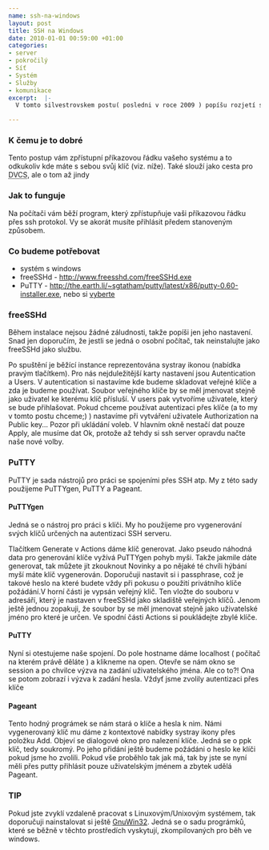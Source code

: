 ```yaml
--- 
name: ssh-na-windows
layout: post
title: SSH na Windows
date: 2010-01-01 00:59:00 +01:00
categories: 
- server
- pokročilý
- Síť
- Systém
- Služby
- komunikace
excerpt:  |-
  V tomto silvestrovskem postu( posledni v roce 2009 ) popíšu rozjetí ssh na windows s autentizaci přes klíče.

---
```


### K čemu je to dobré

Tento postup vám zpřístupní příkazovou řádku vašeho systému a to odkukoliv kde máte s sebou svůj klíč (viz. níže). Také slouží jako cesta pro <abbr title="Distributed Version Controll System">DVCS</abbr>, ale o tom až jindy


### Jak to funguje

Na počítači vám běží program, který zpřístupňuje vaši příkazovou řádku přes ssh protokol. Vy se akorát musíte přihlásit předem stanoveným způsobem.


### Co budeme potřebovat

-  systém s windows
-  freeSSHd - <a href="http://www.freesshd.com/freeSSHd.exe">http://www.freesshd.com/freeSSHd.exe</a>
-  PuTTY - <a href="http://the.earth.li/~sgtatham/putty/latest/x86/putty-0.60-installer.exe">http://the.earth.li/~sgtatham/putty/latest/x86/putty-0.60-installer.exe</a>, nebo si <a href="http://www.chiark.greenend.org.uk/~sgtatham/putty/download.html">vyberte</a>

### freeSSHd

Během instalace nejsou žádné záludnosti, takže popíši jen jeho nastavení. Snad jen doporučím, že jestli se jedná o osobní počítač, tak neinstalujte jako freeSSHd jako službu.

Po spuštění je běžící instance reprezentována systray ikonou (nabídka pravým tlačítkem). Pro nás nejduležitější karty nastavení jsou Autentication a Users. V autentication si nastavíme kde budeme skladovat veřejné klíče a zda je budeme používat. Soubor veřejného klíče by se měl jmenovat stejně jako uživatel ke kterému klíč přísluší. V users pak vytvoříme uživatele, který se bude přihlašovat. Pokud chceme používat autentizaci přes klíče (a to my v tomto postu chceme;) ) nastavíme při vytváření uživatele Authorization na Public key... Pozor při ukládání voleb. V hlavním okně nestačí dat pouze Apply, ale musíme dat Ok, protože až tehdy si ssh server opravdu načte naše nové volby.

### PuTTY

PuTTY je sada nástrojů pro práci se spojeními přes SSH atp. My z této sady použijeme PuTTYgen, PuTTY a Pageant.

#### PuTTYgen

Jedná se o nástroj pro práci s klíči. My ho použijeme pro vygenerování svých klíčů určených na autentizaci SSH serveru.

Tlačítkem Generate v Actions dáme klíč generovat. Jako pseudo náhodná data pro generování klíče vyžívá PuTTYgen pohyb myši. Takže jakmile dáte generovat, tak můžete jít zkouknout Novinky a po nějaké té chvíli hýbání myší máte klíč vygenerován. Doporučuji nastavit si i passphrase, což je takové heslo na které budete vždy při pokusu o použití privátního klíče požádání.V horní části je vypsán veřejný klič. Ten vložte do souboru v adresáří, který je nastaven v freeSSHd jako skladiště veřejných klíčů. Jenom ještě jednou zopakuji, že soubor by se měl jmenovat stejně jako uživatelské jméno pro které je určen. Ve spodní části Actions si poukládejte zbylé klíče.

#### PuTTY

Nyní si otestujeme naše spojení. Do pole hostname dáme localhost ( počítač na kterém právě děláte ) a klikneme na open. Otevře se nám okno se session a po chvilce výzva na zadání uživatelského jména. Ale co to?! Ona se potom zobrazí i výzva k zadání hesla. Vždyť jsme zvolily autentizaci přes klíče

#### Pageant

Tento hodný prográmek se nám stará o klíče a hesla k nim. Námi vygenerovaný klíč mu dáme z kontextové nabídky systray ikony přes položku Add. Objeví se dialogové okno pro nalezení klíče. Jedná se o ppk klíč, tedy soukromý. Po jeho přidání ještě budeme požádáni o heslo ke klíči pokud jsme ho zvolili. Pokud vše proběhlo tak jak má, tak by jste se nyní měli přes putty přihlásit pouze uživatelským jménem a zbytek udělá Pageant.

### TIP

Pokud jste zvyklí vzdaleně pracovat s Linuxovým/Unixovým systémem, tak doporučuji nainstalovat si ještě <a href="http://gnuwin32.sourceforge.net/">GnuWin32</a>. Jedná se o sadu prográmků, které se běžně v těchto prostředích vyskytují, zkompilovaných pro běh ve windows.
